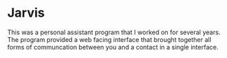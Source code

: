 # Jarvis

This was a personal assistant program that I worked on for several years. The program provided a web facing interface that brought together all forms of communcation between you and a contact in a single interface.
